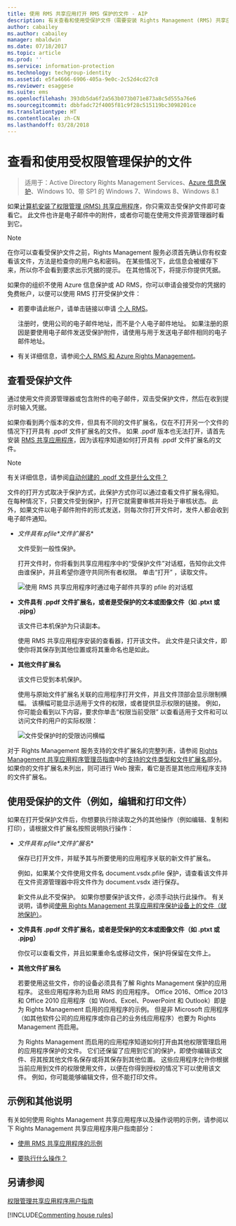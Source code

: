 ```yaml
---
title: 使用 RMS 共享应用打开 RMS 保护的文件 - AIP
description: 有关查看和使用受保护文件（需要安装 Rights Management (RMS) 共享应用程序）的说明。
author: cabailey
ms.author: cabailey
manager: mbaldwin
ms.date: 07/18/2017
ms.topic: article
ms.prod: ''
ms.service: information-protection
ms.technology: techgroup-identity
ms.assetid: e5fa4666-6906-405a-9e0c-2c52d4cd27c8
ms.reviewer: esaggese
ms.suite: ems
ms.openlocfilehash: 393db5da6f2a563b073b071e873a8c5d555a76e6
ms.sourcegitcommit: dbbfadc72f4005f81c9f28c515119bc3098201ce
ms.translationtype: HT
ms.contentlocale: zh-CN
ms.lasthandoff: 03/28/2018
---
```

# <a name="view-and-use-files-that-have-been-protected-by-rights-management"></a>查看和使用受权限管理保护的文件

>适用于：Active Directory Rights Management Services、[Azure 信息保护](https://azure.microsoft.com/pricing/details/information-protection)、Windows 10、带 SP1 的 Windows 7、Windows 8、Windows 8.1

如果[计算机安装了权限管理 (RMS) 共享应用程序](install-sharing-app.md)，你只需双击受保护文件即可查看它。 此文件也许是电子邮件中的附件，或者你可能在使用文件资源管理器时看到它。

> [!NOTE]
> 在你可以查看受保护文件之前，Rights Management 服务必须首先确认你有权查看该文件，方法是检查你的用户名和密码。 在某些情况下，此信息会被缓存下来，所以你不会看到要求出示凭据的提示。 在其他情况下，将提示你提供凭据。
>
> 如果你的组织不使用 Azure 信息保护或 AD RMS，你可以申请会接受你的凭据的免费帐户，以便可以使用 RMS 打开受保护文件：
>
> -   若要申请此帐户，请单击链接以申请 [个人 RMS](http://go.microsoft.com/fwlink/?LinkId=309469)。
>
>     注册时，使用公司的电子邮件地址，而不是个人电子邮件地址。 如果注册的原因是要使用电子邮件发送受保护附件，请使用与用于发送电子邮件相同的电子邮件地址。
> -   有关详细信息，请参阅[个人 RMS 和 Azure Rights Management](../understand-explore/rms-for-individuals.md)。

## <a name="to-view-a-protected-file"></a>查看受保护文件
通过使用文件资源管理器或包含附件的电子邮件，双击受保护文件，然后在收到提示时输入凭据。

如果你看到两个版本的文件，但具有不同的文件扩展名，仅在不打开另一个文件的情况下打开具有 .ppdf 文件扩展名的文件。 如果 .ppdf 版本也无法打开，请首先安装 [RMS 共享应用程序](install-sharing-app.md)，因为该程序知道如何打开具有 .ppdf 文件扩展名的文件。

> [!NOTE]
> 有关详细信息，请参阅[自动创建的 .ppdf 文件是什么文件？](sharing-app-dialog-box.md#whats-the-ppdf-file-thats-automatically-created)

文件的打开方式取决于保护方式，此保护方式你可以通过查看文件扩展名得知。 在每种情况下，只要文件受到保护，打开它就需要审核并将处于审核状态。 此外，如果文件以电子邮件附件的形式发送，则每次你打开文件时，发件人都会收到电子邮件通知。

- **文件具有*.pfile*文件扩展名**

    文件受到一般性保护。

    打开文件时，你将看到共享应用程序中的“受保护文件”对话框，告知你此文件由谁保护，并且希望你遵守共同所有者权限。 单击“打开”  ，读取文件。

    ![使用 RMS 共享应用程序时通过电子邮件共享的 pfile 的对话框](../media/ADRMS_MSRMSApp_PfilePermission.png)

- **文件具有 .ppdf 文件扩展名，或者是受保护的文本或图像文件（如 .ptxt 或 .pjpg）**

    该文件已本机保护为只读副本。

    使用 RMS 共享应用程序安装的查看器，打开该文件。 此文件是只读文件，即使你将其保存到其他位置或将其重命名也是如此。

- **其他文件扩展名**

    该文件已受到本机保护。

    使用与原始文件扩展名关联的应用程序打开文件，并且文件顶部会显示限制横幅。 该横幅可能显示适用于文件的权限，或者提供显示权限的链接。 例如，你可能会看到以下内容，要求你单击“权限当前受限”  以查看适用于文件和可以访问文件的用户的实际权限：

    ![文件受保护时的受限访问横幅](../media/ADRMS_MSRMSApp_RestrictedAccess.png)



对于 Rights Management 服务支持的文件扩展名的完整列表，请参阅 [Rights Management 共享应用程序管理员指南](sharing-app-admin-guide.md)中的[支持的文件类型和文件扩展名](sharing-app-admin-guide-technical.md#supported-file-types-and-file-name-extensions)部分。 如果你的文件扩展名未列出，则可进行 Web 搜索，看它是否是其他应用程序支持的文件扩展名。

## <a name="to-use-files-that-have-been-protected-for-example-edit-and-print-the-file"></a>使用受保护的文件（例如，编辑和打印文件）
如果在打开受保护文件后，你想要执行除读取之外的其他操作（例如编辑、复制和打印），请根据文件扩展名按照说明执行操作：

- **文件具有*.pfile*文件扩展名**

    保存已打开文件，并赋予其与所要使用的应用程序关联的新文件扩展名。

    例如，如果某个文件使用文件名 document.vsdx.pfile 保护，请查看该文件并在文件资源管理器中将文件作为 document.vsdx 进行保存。

    新文件从此不受保护。 如果你想要保护该文件，必须手动执行此操作。 有关说明，请参阅[使用 Rights Management 共享应用程序保护设备上的文件（就地保护）](sharing-app-protect-in-place.md)。

- **文件具有 .ppdf 文件扩展名，或者是受保护的文本或图像文件（如 .ptxt 或 .pjpg）**

    你仅可以查看文件，并且如果重命名或移动文件，保护将保留在文件上。

- **其他文件扩展名**

    若要使用这些文件，你的设备必须具有了解 Rights Management 保护的应用程序。 这些应用程序称为启用 RMS 的应用程序。 Office 2016、Office 2013 和 Office 2010 应用程序（如 Word、Excel、PowerPoint 和 Outlook）即是为 Rights Management 启用的应用程序的示例。 但是非 Microsoft 应用程序（如其他软件公司的应用程序或你自己的业务线应用程序）也要为 Rights Management 而启用。

    为 Rights Management 而启用的应用程序知道如何打开由其他权限管理启用的应用程序保护的文件。 它们还保留了应用到它们的保护，即使你编辑该文件、将其按其他文件名保存或将其保存到其他位置。 这些应用程序允许你根据当前应用到文件的权限使用文件，以便在你得到授权的情况下可以使用该文件。 例如，你可能能够编辑文件，但不能打印文件。


## <a name="examples-and-other-instructions"></a>示例和其他说明
有关如何使用 Rights Management 共享应用程序以及操作说明的示例，请参阅以下 Rights Management 共享应用程序用户指南部分：

-   [使用 RMS 共享应用程序的示例](sharing-app-user-guide.md#examples-for-using-the-rms-sharing-application)

-   [要执行什么操作？](sharing-app-user-guide.md#what-do-you-want-to-do)

## <a name="see-also"></a>另请参阅
[权限管理共享应用程序用户指南](sharing-app-user-guide.md)

[!INCLUDE[Commenting house rules](../includes/houserules.md)]